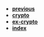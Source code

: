 * [**previous**](/docs/Backup/nodejs)
* [**crypto**](/docs/Backup/nodejs/ssl/crypto.md)
* [**ex-crypto**](/docs/Backup/nodejs/ssl/ex-crypto.md)
* [**index**](/docs/Backup/nodejs/ssl/index.md)
